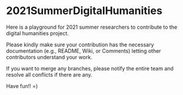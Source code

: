 # 2021SummerDigitalHumanities

Here is a playground for 2021 summer researchers to contribute to the digital humanities project.

Please kindly make sure your contribution has the necessary documentation (e.g., README, Wiki, or Comments) letting other contributors understand your work.

If you want to merge any branches, please notify the entire team and resolve all conflicts if there are any.

Have fun!! =)
